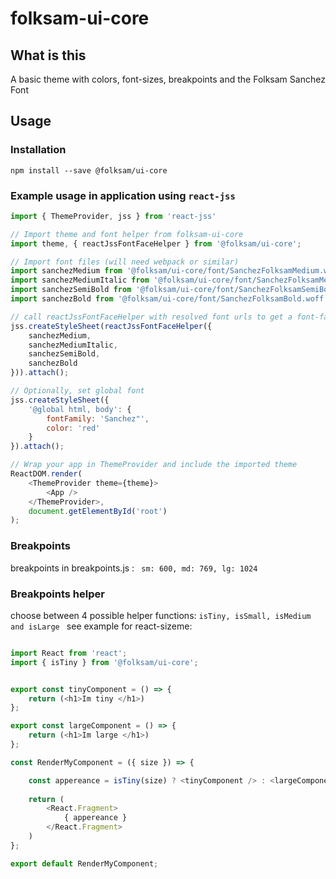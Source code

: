 # folksam-ui-core

## What is this
A basic theme with colors, font-sizes, breakpoints and the Folksam Sanchez Font

## Usage

### Installation
`npm install --save @folksam/ui-core`

### Example usage in application using `react-jss`
```js
import { ThemeProvider, jss } from 'react-jss'

// Import theme and font helper from folksam-ui-core
import theme, { reactJssFontFaceHelper } from '@folksam/ui-core';

// Import font files (will need webpack or similar)
import sanchezMedium from '@folksam/ui-core/font/SanchezFolksamMedium.woff';
import sanchezMediumItalic from '@folksam/ui-core/font/SanchezFolksamMedium-Italic.woff';
import sanchezSemiBold from '@folksam/ui-core/font/SanchezFolksamSemiBold.woff';
import sanchezBold from '@folksam/ui-core/font/SanchezFolksamBold.woff';

// call reactJssFontFaceHelper with resolved font urls to get a font-face inclusion
jss.createStyleSheet(reactJssFontFaceHelper({
    sanchezMedium,
    sanchezMediumItalic,
    sanchezSemiBold,
    sanchezBold
})).attach();

// Optionally, set global font
jss.createStyleSheet({
    '@global html, body': {
        fontFamily: 'Sanchez"',
        color: 'red'
    }
}).attach();

// Wrap your app in ThemeProvider and include the imported theme
ReactDOM.render(
    <ThemeProvider theme={theme}>
        <App />
    </ThemeProvider>,
    document.getElementById('root')
);
```


### Breakpoints
breakpoints in breakpoints.js : 
`  sm: 600, md: 769, lg: 1024 `

### Breakpoints helper
choose between 4 possible helper functions: `isTiny, isSmall, isMedium and isLarge ` see example for react-sizeme: 

```js

import React from 'react';
import { isTiny } from '@folksam/ui-core';


export const tinyComponent = () => {
    return (<h1>Im tiny </h1>)
};

export const largeComponent = () => {
    return (<h1>Im large </h1>)
};

const RenderMyComponent = ({ size }) => {

    const appereance = isTiny(size) ? <tinyComponent /> : <largeComponent /> ;
    
    return (
        <React.Fragment>
            { appereance }
        </React.Fragment>
    )
};

export default RenderMyComponent;



```
